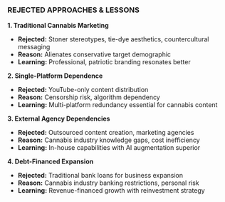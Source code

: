 ### REJECTED APPROACHES & LESSONS

**1. Traditional Cannabis Marketing**

- **Rejected:** Stoner stereotypes, tie-dye aesthetics, countercultural messaging
- **Reason:** Alienates conservative target demographic
- **Learning:** Professional, patriotic branding resonates better

**2. Single-Platform Dependence**

- **Rejected:** YouTube-only content distribution
- **Reason:** Censorship risk, algorithm dependency
- **Learning:** Multi-platform redundancy essential for cannabis content

**3. External Agency Dependencies**

- **Rejected:** Outsourced content creation, marketing agencies
- **Reason:** Cannabis industry knowledge gaps, cost inefficiency
- **Learning:** In-house capabilities with AI augmentation superior

**4. Debt-Financed Expansion**

- **Rejected:** Traditional bank loans for business expansion
- **Reason:** Cannabis industry banking restrictions, personal risk
- **Learning:** Revenue-financed growth with reinvestment strategy
